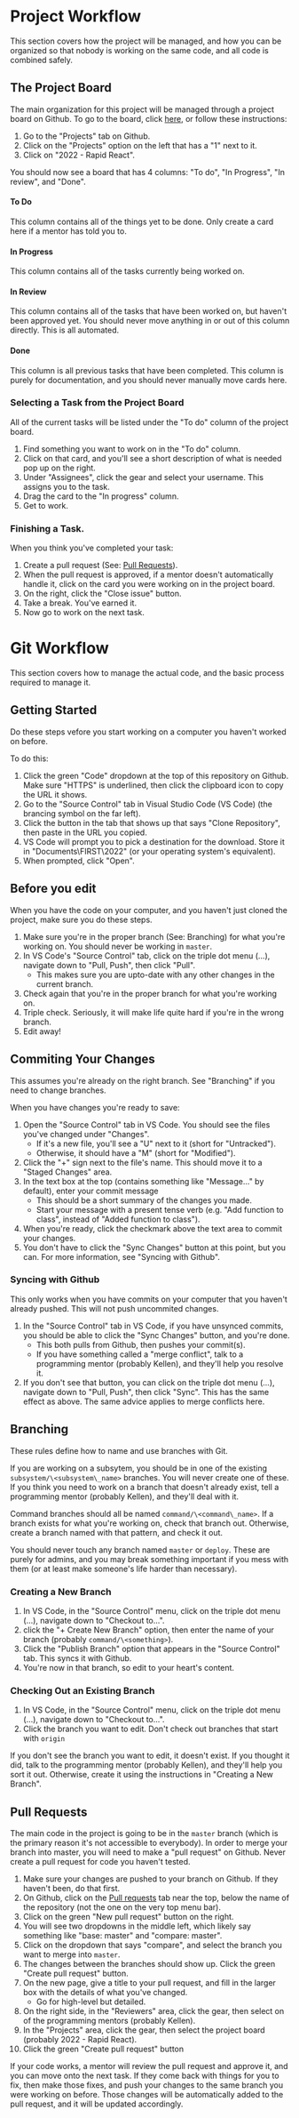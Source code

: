 # Project Workflow
This section covers how the project will be managed, and how you can be organized so that nobody is working on the same code, and all code is combined safely.

## The Project Board
The main organization for this project will be managed through a project board on Github. To go to the board, click 
[here](https://github.com/FRC-Team-2165/2022/projects/1), or follow these instructions:
1. Go to the "Projects" tab on Github.
2. Click on the "Projects" option on the left that has a "1" next to it.
3. Click on "2022 - Rapid React".

You should now see a board that has 4 columns: "To do", "In Progress", "In review", and "Done".
#### To Do
This column contains all of the things yet to be done. Only create a card here if a mentor has told you to.
#### In Progress
This column contains all of the tasks currently being worked on.
#### In Review 
This column contains all of the tasks that have been worked on, but haven't been approved yet. 
You should never move anything in or out of this column directly. This is all automated.
#### Done
This column is all previous tasks that have been completed. This column is purely for documentation, 
and you should never manually move cards here.

### Selecting a Task from the Project Board
All of the current tasks will be listed under the "To do" column of the project board.
1. Find something you want to work on in the "To do" column. 
2. Click on that card, and you'll see a short description of what is needed pop up on the right.
3. Under "Assignees", click the gear and select your username. This assigns you to the task.
4. Drag the card to the "In progress" column.
5. Get to work.

### Finishing a Task.
When you think you've completed your task:
1. Create a pull request (See: [Pull Requests](#pull-requests)).
2. When the pull request is approved, if a mentor doesn't automatically handle it, click on the card you were working on in the project board.
3. On the right, click the "Close issue" button.
4. Take a break. You've earned it.
5. Now go to work on the next task.


# Git Workflow
This section covers how to manage the actual code, and the basic process required to manage it.

## Getting Started
Do these steps vefore you start working on a computer you haven't worked on before.

To do this:
1. Click the green "Code" dropdown at the top of this repository on Github. Make sure "HTTPS" is underlined, then click the clipboard icon to copy the URL it shows.
2. Go to the "Source Control" tab in Visual Studio Code (VS Code) (the brancing symbol on the far left). 
3. Click the button in the tab that shows up that says "Clone Repository", then paste in the URL you copied.
4. VS Code will prompt you to pick a destination for the download. Store it in "Documents\\FIRST\\2022" (or your operating system's equivalent).
5. When prompted, click "Open".

## Before you edit
When you have the code on your computer, and you haven't just cloned the project, make sure you do these steps.

1. Make sure you're in the proper branch (See: Branching) for what you're working on. You should never be working in `master`.
2. In VS Code's "Source Control" tab, click on the triple dot menu (...), navigate down to "Pull, Push", then click "Pull".
    - This makes sure you are upto-date with any other changes in the current branch.
3. Check again that you're in the proper branch for what you're working on. 
4. Triple check. Seriously, it will make life quite hard if you're in the wrong branch.
5. Edit away!

## Commiting Your Changes
This assumes you're already on the right branch. See "Branching" if you need to change branches.

When you have changes you're ready to save:
1. Open the "Source Control" tab in VS Code. You should see the files you've changed under "Changes".
    - If it's a new file, you'll see a "U" next to it (short for "Untracked").
    - Otherwise, it should have a "M" (short for "Modified").
2. Click the "+" sign next to the file's name. This should move it to a "Staged Changes" area. 
3. In the text box at the top (contains something like "Message..." by default), enter your commit message
    - This should be a short summary of the changes you made.
    - Start your message with a present tense verb (e.g. "Add function to class", instead of "Added function to class").
4. When you're ready, click the checkmark above the text area to commit your changes.
5. You don't have to click the "Sync Changes" button at this point, but you can. For more information, see "Syncing with Github".

### Syncing with Github
This only works when you have commits on your computer that you haven't already pushed. This will not push uncommited changes.

1. In the "Source Control" tab in VS Code, if you have unsynced commits, you should be able to click the "Sync Changes" button, and you're done.
    - This both pulls from Github, then pushes your commit(s).
    - If you have something called a "merge conflict", talk to a programming mentor (probably Kellen), and they'll help you resolve it. 
2. If you don't see that button, you can click on the triple dot menu (...), navigate down to "Pull, Push", then click "Sync". 
This has the same effect as above. The same advice applies to merge conflicts here.


## Branching
These rules define how to name and use branches with Git.

If you are working on a subsytem, you should be in one of the existing `subsystem/\<subsystem\_name>` branches. You will never create one of these. 
If you think you need to work on a branch that doesn't already exist, tell a programming mentor (probably Kellen), and they'll deal with it.

Command branches should all be named `command/\<command\_name>`. If a branch exists for what you're working on, check that branch out. Otherwise, create a 
branch named with that pattern, and check it out.

You should never touch any branch named `master` or `deploy`. These are purely for admins, and you may break something important if you mess with them 
(or at least make someone's life harder than necessary).

### Creating a New Branch
1. In VS Code, in the "Source Control" menu, click on the triple dot menu (...), navigate down to "Checkout to...".
2. click the "+ Create New Branch" option, then enter the name of your branch (probably `command/\<something>`).
3. Click the "Publish Branch" option that appears in the "Source Control" tab. This syncs it with Github.
4. You're now in that branch, so edit to your heart's content.

### Checking Out an Existing Branch
1. In VS Code, in the "Source Control" menu, click on the triple dot menu (...), navigate down to "Checkout to...".
2. Click the branch you want to edit. Don't check out branches that start with `origin`

If you don't see the branch you want to edit, it doesn't exist. If you thought it did, talk to the programming mentor (probably Kellen), 
and they'll help you sort it out. Otherwise, create it using the instructions in "Creating a New Branch".

## Pull Requests
The main code in the project is going to be in the `master` branch (which is the primary reason it's not accessible to everybody). In order to merge your 
branch into master, you will need to make a "pull request" on Github. Never create a pull request for code you haven't tested.

1. Make sure your changes are pushed to your branch on Github. If they haven't been, do that first.
2. On Github, click on the [Pull requests](https://github.com/FRC-Team-2165/2022/pulls) tab near the top, below the name of the repository (not the one on the very top menu bar).
3. Click on the green "New pull request" button on the right.
4. You will see two  dropdowns in the middle left, which likely say something like "base: master" and "compare: master". 
5. Click on the dropdown that says "compare", and select the branch you want to merge into `master`.
6. The changes between the branches should show up. Click the green "Create pull request" button.
7. On the new page, give a title to your pull request, and fill in the larger box with the details of what you've changed. 
    - Go for high-level but detailed.
8. On the right side, in the "Reviewers" area, click the gear, then select on of the programming mentors (probably Kellen).
9. In the "Projects" area, click the gear, then select the project board (probably 2022 - Rapid React).
10. Click the green "Create pull request" button

If your code works, a mentor will review the pull request and approve it, and you can move onto the next task. 
If they come back with things for you to fix, then make those fixes, and push your changes to the same branch 
you were working on before. Those changes will be automatically added to the pull request, and it will be updated accordingly.

